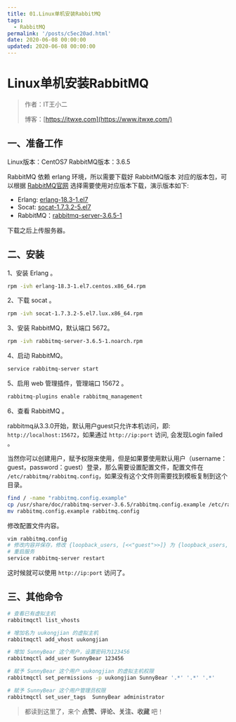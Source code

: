 ```yaml
---
title: 01.Linux单机安装RabbitMQ
tags:
  - RabbitMQ
permalink: '/posts/c5ec20ad.html'
date: 2020-06-08 00:00:00
updated: 2020-06-08 00:00:00
---
```


# Linux单机安装RabbitMQ

> 作者：IT王小二
>
> 博客：[https://itwxe.com](https://www.itwxe.com/)

## 一、准备工作

Linux版本：CentOS7
RabbitMQ版本：3.6.5

RabbitMQ 依赖 erlang 环境，所以需要下载好 RabbitMQ版本 对应的版本包，可以根据 [RabbitMQ官网](https://www.rabbitmq.com/) 选择需要使用对应版本下载，演示版本如下:

- Erlang: [erlang-18.3-1.el7](http://www.rabbitmq.com/releases/erlang/erlang-18.3-1.el7.centos.x86_64.rpm)
- Socat: [socat-1.7.3.2-5.el7](http://repo.iotti.biz/CentOS/7/x86_64/socat-1.7.3.2-5.el7.lux.x86_64.rpm)
- RabbitMQ：[rabbitmq-server-3.6.5-1](http://www.rabbitmq.com/releases/rabbitmq-server/v3.6.5/rabbitmq-server-3.6.5-1.noarch.rpm)

下载之后上传服务器。

## 二、安装

1、安装 Erlang 。

```bash
rpm -ivh erlang-18.3-1.el7.centos.x86_64.rpm
```

2、下载 socat 。

```bash
rpm -ivh socat-1.7.3.2-5.el7.lux.x86_64.rpm
```

3、安装 RabbitMQ，默认端口 5672。

```bash
rpm -ivh rabbitmq-server-3.6.5-1.noarch.rpm
```

4、启动 RabbitMQ。

```bash
service rabbitmq-server start
```

5、启用 web 管理插件，管理端口 15672 。

```bash
rabbitmq-plugins enable rabbitmq_management
```

6、查看 RabbitMQ 。

rabbitmq从3.3.0开始，默认用户guest只允许本机访问，即: `http://localhost:15672`，如果通过 `http://ip:port` 访问, 会发现Login failed 。

当然你可以创建用户，赋予权限来使用，但是如果要使用默认用户（username：guest，password：guest）登录，那么需要设置配置文件，配置文件在 `/etc/rabbitmq/rabbitmq.config`，如果没有这个文件则需要找到模板复制到这个目录。

```bash
find / -name "rabbitmq.config.example"
cp /usr/share/doc/rabbitmq-server-3.6.5/rabbitmq.config.example /etc/rabbitmq/
mv rabbitmq.config.example rabbitmq.config
```

修改配置文件内容。

```bash
vim rabbitmq.config
# 修改内容并保存，修改 {loopback_users, [<<"guest">>]} 为 {loopback_users, []}
# 重启服务
service rabbitmq-server restart
```

这时候就可以使用 `http://ip:port` 访问了。

## 三、其他命令

```bash
# 查看已有虚拟主机
rabbitmqctl list_vhosts

# 增加名为 uukongjian 的虚拟主机
rabbitmqctl add_vhost uukongjian

# 增加 SunnyBear 这个用户，设置密码为123456
rabbitmqctl add_user SunnyBear 123456

# 赋予 SunnyBear 这个用户 uukongjian 的虚拟主机权限
rabbitmqctl set_permissions -p uukongjian SunnyBear '.*' '.*' '.*'

# 赋予 SunnyBear 这个用户管理员权限
rabbitmqctl set_user_tags  SunnyBear administrator
```

> 都读到这里了，来个 **点赞、评论、关注、收藏** 吧！
